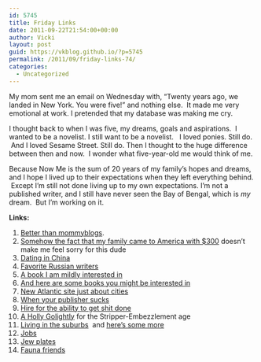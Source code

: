 ```yaml
---
id: 5745
title: Friday Links
date: 2011-09-22T21:54:00+00:00
author: Vicki
layout: post
guid: https://vkblog.github.io/?p=5745
permalink: /2011/09/friday-links-74/
categories:
  - Uncategorized
---
```

My mom sent me an email on Wednesday with, &#8220;Twenty years ago, we landed in New York. You were five!&#8221; and nothing else.  It made me very emotional at work. I pretended that my database was making me cry.

I thought back to when I was five, my dreams, goals and aspirations.  I wanted to be a novelist. I still want to be a novelist.   I loved ponies. Still do.  And I loved Sesame Street. Still do. Then I thought to the huge difference between then and now.  I wonder what five-year-old me would think of me.

Because Now Me is the sum of 20 years of my family&#8217;s hopes and dreams, and I hope I lived up to their expectations when they left everything behind.  Except I&#8217;m still not done living up to my own expectations. I&#8217;m not a published writer, and I still have never seen the Bay of Bengal, which is _my_ dream.  But I&#8217;m working on it.

**Links:**

  1. <a href="http://www.ftrain.com/a-and-b.html" target="_blank">Better than mommyblogs</a>.
  2. <a href="http://www.cracked.com/blog/5-things-nobody-tells-you-about-being-poor/" target="_blank">Somehow the fact that my family came to America with $300</a> doesn&#8217;t make me feel sorry for this dude
  3. <a href="http://online.wsj.com/article/SB10001424053111903648204576554343367393376.html?mod=WSJ_Tech_RIGHTTopCarousel_1" target="_blank">Dating in China</a>
  4. <a href="http://lizoksbooks.blogspot.com/2011/07/favorite-russian-writers-to-karamzin.html" target="_blank">Favorite Russian writers</a>
  5. <a href="http://us.macmillan.com/molotovsmagiclantern" target="_blank">A book I am mildly interested in</a>
  6. <a href="http://www.themorningnews.org/article/back-to-school-with-the-biblioracle" target="_blank">And here are some books you might be interested in</a>
  7. <a href="http://www.theatlanticcities.com/" target="_blank">New Atlantic site just about cities</a>
  8. <a href="http://www.guardian.co.uk/books/2011/sep/15/novelist-ditches-publisher-book-launch" target="_blank">When your publisher sucks</a>
  9. <a href="http://blog.eladgil.com/2011/09/hire-for-ability-to-get-shit-done.html" target="_blank">Hire for the ability to get shit done</a>
 10. <a href="http://nymag.com/news/features/diane-passage-2011-9/" target="_blank">A Holly Golightly</a> for the Stripper-Embezzlement age
 11. <a href="http://leazeltserman.com/2011/09/hiding-out-in-the-burbs/" target="_blank">Living in the suburbs</a>  and <a href="http://midianitemanna.blogspot.com/2011/09/working-title.html" target="_blank">here&#8217;s some more</a>
 12. <a href="http://www.avc.com/a_vc/2011/09/jobs-jobs-jobs.html" target="_blank">Jobs</a>
 13. <a href="http://sdjewishworld.wordpress.com/category/jewish-license-plates/" target="_blank">Jew plates</a>
 14. <a href="http://www.designsponge.com/2011/09/fauna-friends.html" target="_blank">Fauna friends</a>